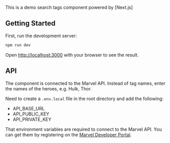 This is a demo search tags component powered by [Next.js]

## Getting Started

First, run the development server:

```bash
npm run dev
```

Open [http://localhost:3000](http://localhost:3000) with your browser to see the result.


## API


The component is connected to the Marvel API. Instead of tag names, enter the names of the heroes, e.g. Hulk, Thor.


Need to create a `.env.local` file in the root directory and add the following: 
- API_BASE_URL
- API_PUBLIC_KEY
- API_PRIVATE_KEY

That environment variables are required to connect to the Marvel API. 
You can get them by registering on the [Marvel Developer Portal](https://developer.marvel.com/).



